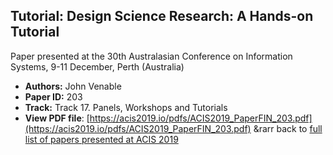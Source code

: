 ## Tutorial: Design Science Research: A Hands-on Tutorial

Paper presented at the 30th Australasian Conference on Information Systems, 9-11 December, Perth (Australia)
- **Authors:** John Venable
- **Paper ID:** 203
- **Track:** Track 17. Panels, Workshops and Tutorials
- **View PDF file**: [https://acis2019.io/pdfs/ACIS2019_PaperFIN_203.pdf](https://acis2019.io/pdfs/ACIS2019_PaperFIN_203.pdf)
&rarr back to [full list of papers presented at ACIS 2019](https://acis2019.io/)